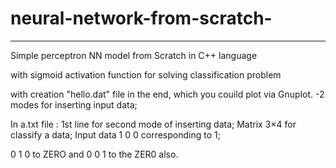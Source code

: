 # neural-network-from-scratch-


******************************************************************************

Simple perceptron NN model from Scratch in C++ language

with sigmoid activation function for solving classification problem 

with creation "hello.dat" file in the end, which you couild plot via Gnuplot.
-2 modes for inserting input data;




In a.txt file : 
1st line for second mode of inserting data;
Matrix 3×4 for classify a data; 
Input data 1 0 0 corresponding to 1;


0 1 0 to ZERO and 0 0 1 to the ZER0 also.

